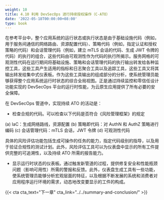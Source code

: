 ```yaml
---
weight: 10
title: 4.10 利用 DevSecOps 进行持续授权操作（C-ATO）
date: '2022-05-18T00:00:00+08:00'
type: book
---
```


在参考平台中，整个应用系统的运行状态或执行状态是由于基础设施代码（例如，用于服务间通信的网络路由、资源配置代码）、策略代码（例如，指定认证和授权策略的代码）和会话管理代码（例如，建立 mTLS 会话的代码、生成 JWT 令牌的代码）的执行的组合，这些代码由可观测性作为代码的执行所揭示。服务网格的可观测性代码在运行期间将基础设施、策略和会话管理代码的执行输出转发给各种监控工具，这些工具产生适用的指标和日志聚合工具以及追踪工具，这些工具又将其输出转发给集中式仪表板。作为这些工具输出的组成部分的分析，使系统管理员能够获得整个应用系统运行时状态的综合全局视图。正是通过持续监控和零信任设计功能实现的 DevSecOps 平台的运行时性能，为云原生应用提供了所有必要的安全保障。

在 DevSecOps 管道中，实现持续 ATO 的活动是：

-   检查合规的代码。可以检查以下代码是否符合《风险管理框架》的规定

(a) IaC：生成网络路线，资源配置
(b) 策略即代码：对 AuthN 和 AuthZ 策略进行编码
(c) 会话管理代码：mTLS 会话，JWT 令牌
(d) 可观测性代码

具体的风险评估功能包括生成可操作的任务的能力，指定代码级别的指导，以及用于验证合规性的测试计划。此外，风险评估工具可以为仪表盘中显示的所有工件提供完整的可追溯性，以及持续 ATO 所需的报告能力。

-   显示运行时状态的仪表板。通过触发新管道的过程，提供修复安全和性能瓶颈问题（影响可用性）所需的警报和反馈。此外，仪表盘生成工具有一些功能，使系统管理员能够分析宏观层面的特征，以及根据不断发展的系统和消费者对应用程序运行环境的需求，动态地改变要显示的工件的构成。

{{< cta cta_text="下一章" cta_link="../../summary-and-conclusion/" >}}